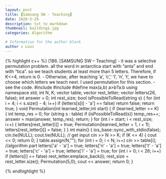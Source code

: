 ```yaml
---
layout: post
title: [Samsung SW - Teaching]
date: 2020-5-29
description: txt to markdown
thumbnail: building1.jpg
categories: Algorithm

# Information for the author block
author : Loui
---
```


{% highlight c++ %}
	﻿[186. [SAMSUNG SW – Teaching]
	- it was a selective permutation problem. all the word in antarctica start with “anta” and end with “tica”. so we teach students at least more than 5 letters. Therefore, if K<=4, return is 0.
	- Otherwise, after teaching ‘a’, ‘c’,’ ‘I’, ‘n’, ‘t’, we have to choose which letters we teach next. I used permutation for this section.
	- see the code.
	#include<iostream>
	#include<vector>
	#define max(a,b) a>b?a:b
	using namespace std;
	int N, K;
	vector<string> table;
	vector<int> rest_letter;
	vector<bool> letters(26, false);
	int answer = 0;
	int rest_size;
	bool isPossibleToRead(string s) {
		for (int i = 4; i < s.size() - 4; i++) if (letters[s[i] - 'a'] == false) return false;
		return true;
	}
	void Permutation(int learned_letter,int start) {
		if (learned_letter >= K) {
			int temp_res = 0;
			for (string s : table) if (isPossibleToRead(s)) temp_res++;
			answer = max(answer, temp_res);
			return;
		}
		for (int i = start; i < rest_size; i++) {
			letters[rest_letter[i]] = true;
			Permutation(learned_letter + 1, i + 1);
			letters[rest_letter[i]] = false;
		}
	}
	int main() {
		ios_base::sync_with_stdio(false);
		cin.tie(NULL); cout.tie(NULL);
		// get input
		cin >> N >> K;
		if (K <= 4) {
			cout << 0;
			return 0;
		}
		table.assign(N,"");
		for (int i = 0; i < N; i++) cin >> table[i];
		//algorithm part
		letters['a' - 'a'] = true; letters['n' - 'a'] = true; letters['t' - 'a'] = true; letters['c' - 'a'] = true; letters['i' - 'a'] = true;
		for (int i = 0; i < 26; i++) if (letters[i] == false) rest_letter.emplace_back(i);
		rest_size = rest_letter.size();
		Permutation(5,0);
		cout << answer;
		return 0;
	}
	
{% endhighlight %}
